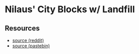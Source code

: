 # Nilaus' City Blocks w/ Landfill

## Resources

- [source (reddit)](https://www.reddit.com/r/factorio/comments/j36vkk/i_made_a_version_of_nilaus_city_block_blueprint/)
- [source (pastebin)](https://pastebin.com/zRJbaq8Q)
